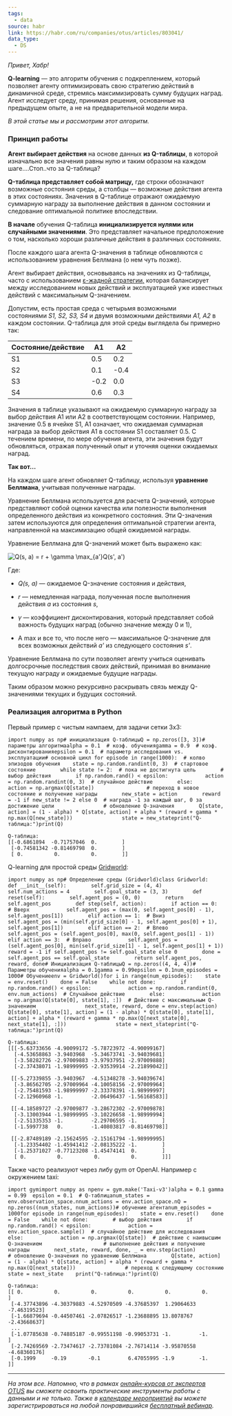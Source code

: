 ```yaml
---
tags:
  - data
source: habr
link: https://habr.com/ru/companies/otus/articles/803041/
data_type:
  - DS
---
```

_Привет, Хабр!_

**Q-learning** — это алгоритм обучения с подкреплением, который позволяет агенту оптимизировать свою стратегию действий в динамичной среде, стремясь максимизировать сумму будущих наград. Агент исследует среду, принимая решения, основанные на предыдущем опыте, а не на предварительной модели мира.

_В этой статье мы и рассмотрим этот алгоритм._

### Принцип работы

**Агент выбирает действия** на основе данных **из Q-таблицы**, в которой изначально все значения равны нулю и таким образом на каждом шаге....Стоп..что за Q-таблица?

**Q-таблица представляет собой матрицу,** где строки обозначают возможные состояния среды, а столбцы — возможные действия агента в этих состояниях. Значения в Q-таблице отражают ожидаемую суммарную награду за выполнение действия в данном состоянии и следование оптимальной политике впоследствии.

**В начале** обучения Q-таблица **инициализируется нулями или случайными значениями**. Это представляет начальное предположение о том, насколько хороши различные действия в различных состояниях.

После каждого шага агента Q-значения в таблице обновляются с использованием уравнения Беллмана (о нем чуть позже).

Агент выбирает действия, основываясь на значениях из Q-таблицы, часто с использованием [ε-жадной стратегии,](https://ru.wikipedia.org/wiki/%D0%96%D0%B0%D0%B4%D0%BD%D1%8B%D0%B9_%D0%B0%D0%BB%D0%B3%D0%BE%D1%80%D0%B8%D1%82%D0%BC) которая балансирует между исследованием новых действий и эксплуатацией уже известных действий с максимальным Q-значением.

Допустим, есть простая среда с четырьмя возможными состояниями _S1, S2, S3, S4_ и двумя возможными действиями _A1, A2_ в каждом состоянии. Q-таблица для этой среды выглядела бы примерно так:

|Состояние/действие|A1|A2|
|---|---|---|
|S1|0.5|0.2|
|S2|0.1|-0.4|
|S3|-0.2|0.0|
|S4|0.6|0.3|

Значения в таблице указывают на ожидаемую суммарную награду за выбор действия A1 или A2 в соответствующем состоянии. Например, значение 0.5 в ячейке S1, A1 означает, что ожидаемая суммарная награда за выбор действия A1 в состоянии S1 составляет 0.5. С течением времени, по мере обучения агента, эти значения будут обновляться, отражая полученный опыт и уточняя оценки ожидаемых наград.

**Так вот...**

На каждом шаге агент обновляет Q-таблицу, используя **уравнение Беллмана**, учитывая полученные награды.

Уравнение Беллмана используется для расчета Q-значений, которые представляют собой оценки качества или полезности выполнения определенного действия из конкретного состояния. Эти Q-значения затем используются для определения оптимальной стратегии агента, направленной на максимизацию общей ожидаемой награды.

Уравнение Беллмана для Q-значений может быть выражено как:

![Q(s, a) = r + \gamma \max_{a'}Q(s', a')](https://habrastorage.org/getpro/habr/upload_files/31c/99a/14f/31c99a14ff324d81cbfc50f8d4f6d75f.svg)

Где:

- _Q(s, a)_ — ожидаемое Q-значение состояния и действия,
    
- _r_ — немедленная награда, полученная после выполнения действия _a_ из состояния _s_,
    
- _γ_ — коэффициент дисконтирования, который представляет собой важность будущих наград (обычно значение между 0 и 1),
    
- А max и все то, что после него — максимальное Q-значение для всех возможных действий _a'_ из следующего состояния _s'_.
    

Уравнение Беллмана по сути позволяет агенту учиться оценивать долгосрочные последствия своих действий, принимая во внимание текущую награду и ожидаемые будущие награды.

Таким образом можно рекурсивно раскрывать связь между Q-значениями текущих и будущих состояний.

### Реализация алгоритма в Python

Первый пример с чистым нампаем, для задачи сетки 3x3:

```
import numpy as np# инициализация Q-таблицыQ = np.zeros([3, 3])# параметры алгоритмаalpha = 0.1  # коэф. обученияgamma = 0.9  # коэф. дисконтированияepsilon = 0.1  # параметр исследования vs. эксплуатации# основной цикл for episode in range(1000):  # колво эпизодов обучения    state = np.random.randint(0, 3)  # стартовое состояние        while state != 2:  # пока не достигнута цель        # выбор действия        if np.random.rand() < epsilon:            action = np.random.randint(0, 3)  # случайное действие        else:            action = np.argmax(Q[state])                 # переход в новое состояние и получение награды        new_state = action        reward = -1 if new_state != 2 else 0  # награда -1 за каждый шаг, 0 за достижение цели                # обновление Q-значения        Q[state, action] = (1 - alpha) * Q[state, action] + alpha * (reward + gamma * np.max(Q[new_state]))                state = new_stateprint("Q-таблица:")print(Q)
```

```
Q-таблица:
[[-0.6861894  -0.71757046  0.        ]
 [-0.74581342 -0.81469798  0.        ]
 [ 0.          0.          0.        ]]
```

Q-learning для простой среды [Gridworld](https://store.steampowered.com/app/396890/Gridworld/):

```
import numpy as np# Определение среды (Gridworld)class Gridworld:    def __init__(self):        self.grid_size = (4, 4)        self.num_actions = 4        self.goal_state = (3, 3)        def reset(self):        self.agent_pos = (0, 0)        return self.agent_pos        def step(self, action):        if action == 0:  # Вверх            self.agent_pos = (max(0, self.agent_pos[0] - 1), self.agent_pos[1])        elif action == 1:  # Вниз            self.agent_pos = (min(self.grid_size[0] - 1, self.agent_pos[0] + 1), self.agent_pos[1])        elif action == 2:  # Влево            self.agent_pos = (self.agent_pos[0], max(0, self.agent_pos[1] - 1))        elif action == 3:  # Вправо            self.agent_pos = (self.agent_pos[0], min(self.grid_size[1] - 1, self.agent_pos[1] + 1))                reward = -1 if self.agent_pos != self.goal_state else 0        done = self.agent_pos == self.goal_state        return self.agent_pos, reward, done# Инициализация Q-таблицыQ = np.zeros((4, 4, 4))# Параметры обученияalpha = 0.1gamma = 0.99epsilon = 0.1num_episodes = 1000# Обучениеenv = Gridworld()for i in range(num_episodes):    state = env.reset()    done = False    while not done:        if np.random.rand() < epsilon:            action = np.random.randint(0, env.num_actions)  # Случайное действие        else:            action = np.argmax(Q[state[0], state[1], :])  # Действие с максимальным Q-значением                next_state, reward, done = env.step(action)        Q[state[0], state[1], action] = (1 - alpha) * Q[state[0], state[1], action] + alpha * (reward + gamma * np.max(Q[next_state[0], next_state[1], :]))                state = next_stateprint("Q-таблица:")print(Q)
```

```
Q-таблица:
[[[-5.63733656 -4.90099172 -5.78723972 -4.90099167]
  [-4.53658863 -3.9403968  -5.34673741 -3.94039681]
  [-3.58282726 -2.97009883 -3.97937951 -2.97009888]
  [-2.37438071 -1.98999995 -2.93539914 -2.21899042]]

 [[-5.27339855 -3.9403967  -4.51348278 -3.94039674]
  [-3.86562705 -2.97009964 -4.10058156 -2.97009964]
  [-2.75481593 -1.98999997 -2.33378391 -1.98999997]
  [-2.12960968 -1.         -2.06496437 -1.56168583]]

 [[-4.18589727 -2.97009877 -3.28672302 -2.97009878]
  [-3.13003944 -1.98999995 -3.10226658 -1.98999994]
  [-2.51335353 -1.         -2.29706595 -1.        ]
  [-1.5997738   0.         -1.40803817 -0.81469798]]

 [[-2.87489189 -2.15624595 -2.15161794 -1.98999995]
  [-1.23354402 -1.45941412 -2.08135222 -1.        ]
  [-1.25371027 -0.77123208 -1.45474141  0.        ]
  [ 0.          0.          0.          0.        ]]]
```

Также часто реализуют через либу gym от OpenAI. Например с окружением taxi:

```
import gymimport numpy as npenv = gym.make('Taxi-v3')alpha = 0.1 gamma = 0.99  epsilon = 0.1  # Q-таблицаnum_states = env.observation_space.nnum_actions = env.action_space.nQ = np.zeros((num_states, num_actions))# обучение агентаnum_episodes = 1000for episode in range(num_episodes):    state = env.reset()    done = False    while not done:        # выбор действия        if np.random.rand() < epsilon:            action = env.action_space.sample()  # случайное действие для исследования        else:            action = np.argmax(Q[state])  # действие с наивысшим Q-значением                    # выполнение действия и получение награды        next_state, reward, done, _ = env.step(action)                # обновление Q-значения по уравнению Беллмана        Q[state, action] = (1 - alpha) * Q[state, action] + alpha * (reward + gamma * np.max(Q[next_state]))                # переход к следующему состоянию        state = next_state    print("Q-таблица:")print(Q)
```

```
Q-таблица:
[[ 0.          0.          0.          0.          0.          0.        ]
 [-4.37743896 -4.30379883 -4.52970509 -4.37685397  1.29064633 -7.46319523]
 [-1.66879694 -0.44507461 -2.07826517 -1.23688895 13.8078767  -2.43668637]
 ...
 [-1.07785638 -0.74885187 -0.99551198 -0.99053731 -1.         -1.        ]
 [-2.74269569 -2.73474617 -2.73781084 -2.76714114 -3.95870558 -4.68360176]
 [-0.1999     -0.19       -0.1         6.47055995 -1.9        -1.        ]]
```

---

_На этом все. Напомню, что в рамках_ [_онлайн-курсов от экспертов OTUS_](https://otus.pw/5Twn/) _вы сможете освоить практические инструменты работы с данными и не только. Также в_ [_календаре мероприятий_](https://otus.pw/qoVR/) _вы можете зарегистрироваться на любой понравившийся_ [_бесплатный вебинар_](https://otus.pw/qoVR/)_._